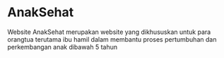# AnakSehat
Website AnakSehat merupakan website yang dikhususkan untuk para orangtua terutama ibu hamil dalam membantu proses pertumbuhan dan perkembangan anak dibawah 5 tahun

